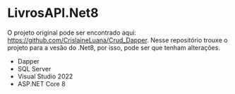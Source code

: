 # LivrosAPI.Net8

O projeto original pode ser encontrado aqui: https://github.com/CrislaineLuana/Crud_Dapper.
Nesse repositório trouxe o projeto para a vesão do .Net8, por isso, pode ser que tenham alterações.

* Dapper
* SQL Server
* Visual Studio 2022
* ASP.NET Core 8
  
